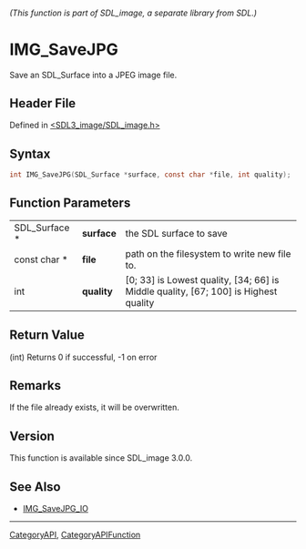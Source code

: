 ###### (This function is part of SDL_image, a separate library from SDL.)
# IMG_SaveJPG

Save an SDL_Surface into a JPEG image file.

## Header File

Defined in [<SDL3_image/SDL_image.h>](https://github.com/libsdl-org/SDL_image/blob/main/include/SDL3_image/SDL_image.h)

## Syntax

```c
int IMG_SaveJPG(SDL_Surface *surface, const char *file, int quality);
```

## Function Parameters

|               |             |                                                                                     |
| ------------- | ----------- | ----------------------------------------------------------------------------------- |
| SDL_Surface * | **surface** | the SDL surface to save                                                             |
| const char *  | **file**    | path on the filesystem to write new file to.                                        |
| int           | **quality** | [0; 33] is Lowest quality, [34; 66] is Middle quality, [67; 100] is Highest quality |

## Return Value

(int) Returns 0 if successful, -1 on error

## Remarks

If the file already exists, it will be overwritten.

## Version

This function is available since SDL_image 3.0.0.

## See Also

- [IMG_SaveJPG_IO](IMG_SaveJPG_IO)

----
[CategoryAPI](CategoryAPI), [CategoryAPIFunction](CategoryAPIFunction)

